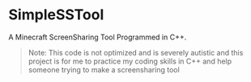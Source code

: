 # SimpleSSTool

A Minecraft ScreenSharing Tool Programmed in C++.            

> Note: This code is not optimized and is severely autistic and this project is for me to practice my coding skills in C++ and help someone trying to make a screensharing tool
